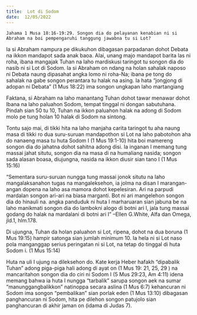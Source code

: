 ```yaml
---
title:  Lot di Sodom
date:  12/05/2022
---
```


`Jahama 1 Musa 18:16-19:29. Songon dia do pelayanan kenabian ni si Abraham na boi pempengaruhi tanggung jawabna tu si Lot?`

Ia si Abraham nampura pe dikukuhon dibagasan parpadanan dohot Debata na ikkon mandapot sada anak baoa. Alai, unang majo mandapot barita las ni roha, ibana mangajak Tuhan na laho mardiskusi taringot tu songon dia do nasib ni si Lot di Sodom. Ia si Abraham on ndang na holan sahalak naposo ni Debata naung dipasahat angka lomo ni roha-Na; ibana pe tong do sahalak na gabe songon perantara tu halak na asing. Ia hata “jongjong di adopan ni Debata” (1 Mus 18:22) ima songon ungkapan laho martangiang

Faktana, si Abraham na laho manantang Tuhan dohot tawar menawar dohot Ibana na laho paluahon Sodom, tempat tinggal ni dongan sabutuhana. Pindah sian 50 tu 10, Tuhan na ikkon paluahon halak na adong di Sodom molo pe tung holan 10 halak di Sodom na sintong.

Tontu sajo mai, di tikki hita na laho manjaha carita taringot tu aha naung masa di tikki ro dua suru-suruan mandapothon si Lot na laho pabotohon aha do nanaeng masa tu huta Sodom I (1 Mus 19:1-10) hita boi mamereng songon dia do jahatna dohot sahitna adong disi. Ia inganan I memang tung massai jahat situtu, songon dia na masa di na humaliang nasida; songon sada alasan boasa, diujungna, nasida na ikkon diusir sian tano I (1 Mus 15:16)

“Sementara suru-suruan nungga tung massai jonok situtu na laho mangalaksanahon tugas na mangaleksehon, ia jolma na disan I marangan-angan dopena na laho asa mamora dohot kepelesiran. Ari na parpudi mardalan songon ari-ari na biasa marganti. Bot ni ari mangelehon songon dia do hinauli na. angka panduduk ni huta I marharuaran sian jabuna be na laho manikmati songon dia do lambokni alogo di botni ari I, jala tung massai godang do halak na mardalani di botni ari I” –Ellen G.White, Alfa dan Omega, jld.1, hlm.178.

Di ujungna, Tuhan da holan paluahon si Lot, ripena, dohot na dua boruna (1 Mus 19:15) hampir satonga sian jumlah minimum 10. Ia hela ni si Lot naso pola manganggap serius peringatan ni si Lot, na tetap do tinggal di huta Sodom i. (1 Mus 15:14)

Huta na uli I ujung na dileksehon do. Kate kerja Heber hafakh “dipabalik Tuhan” adong piga-piga hali adong di ayat on (1 Mus 19: 21, 25, 29 ) na mancaritahon songon dia do ciri ni Sodom I (5 Mus 29:23, Am 4:11) idena memang bahwa ia huta I nungga “tarbalik” sarupa songon aek na sumar “manunggangbalikkon” natinoppa secara aslina (1 Mus 6:7) kehancuran ni Sodom ima songon “pembalikan” sian porlak eden (1 Mus 13:10) dibagasan panghancuran ni Sodom, hita pe dilehon songon patujolo sian panghancuran di akhir jaman on (idama di Judas 7).